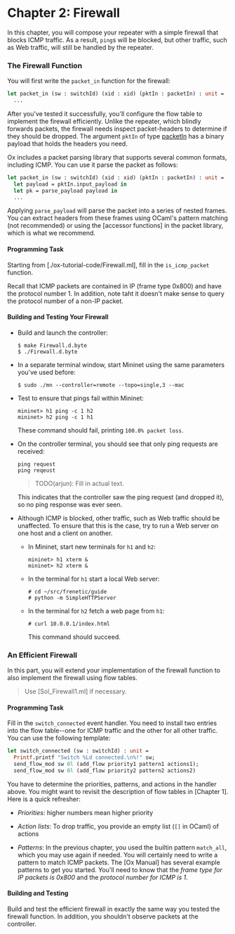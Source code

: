 Chapter 2: Firewall
===================

In this chapter, you will compose your repeater with a simple firewall
that blocks ICMP traffic. As a result, `ping`s will be blocked, but
other traffic, such as Web traffic, will still be handled by the
repeater.

### The Firewall Function

You will first write the `packet_in` function for the firewall:

```ocaml
let packet_in (sw : switchId) (xid : xid) (pktIn : packetIn) : unit =
  ...
```

After you've tested it successfully, you'll configure the flow table
to implement the firewall efficiently. Unlike the repeater, which
blindly forwards packets, the firewall needs inspect packet-headers to
determine if they should be dropped. The argument `pktIn` of type
[packetIn] has a binary payload that holds the headers you need.

Ox includes a packet parsing library that supports several common formats,
including ICMP. You can use it parse the packet as follows:

```ocaml
let packet_in (sw : switchId) (xid : xid) (pktIn : packetIn) : unit =
  let payload = pktIn.input_payload in
  let pk = parse_payload payload in
  ...
```

Applying `parse_payload` will parse the packet into a series of nested
frames. You can extract headers from these frames using OCaml's
pattern matching (not recommended) or using the [accessor functions] in
the packet library, which is what we recommend.

#### Programming Task

Starting from [./ox-tutorial-code/Firewall.ml], fill in the
`is_icmp_packet` function.

Recall that ICMP packets are contained in IP (frame type 0x800) and have
the protocol number 1. In addition, note taht it doesn't make sense to
query the protocol number of a non-IP packet.

#### Building and Testing Your Firewall

- Build and launch the controller:

  ```shell
  $ make Firewall.d.byte
  $ ./Firewall.d.byte
  ```

- In a separate terminal window, start Mininet using the same
  parameters you've used before:

  ```
  $ sudo ./mn --controller=remote --topo=single,3 --mac
  ```

- Test to ensure that pings fail within Mininet:

  ```
  mininet> h1 ping -c 1 h2
  mininet> h2 ping -c 1 h1
  ```

  These command should fail, printing `100.0% packet loss`.


- On the controller terminal, you should see that only ping requests are
  received:
  
  ```
  ping request
  ping reqeust
  ```

  > TODO(arjun): Fill in actual text.

  This indicates that the controller saw the ping request (and dropped it),
  so no ping response was ever seen.

- Although ICMP is blocked, other traffic, such as Web traffic should
  be unaffected. To ensure that this is the case, try to run a Web server
  on one host and a client on another.


  * In Mininet, start new terminals for `h1` and `h2`:

    ```
    mininet> h1 xterm &
    mininet> h2 xterm &
    ```

  * In the terminal for `h1` start a local Web server:

    ```
    # cd ~/src/frenetic/guide
    # python -m SimpleHTTPServer
    ```

  * In the terminal for `h2` fetch a web page from `h1`:

    ```
    # curl 10.0.0.1/index.html
    ```

    This command should succeed.

### An Efficient Firewall

In this part, you will extend your implementation of the firewall
function to also implement the firewall using flow tables.

> Use [Sol_Firewall1.ml] if necessary.

#### Programming Task

Fill in the `switch_connected` event handler. You need to install two
entries into the flow table--one for ICMP traffic and the other for
all other traffic. You can use the following template:

```ocaml
let switch_connected (sw : switchId) : unit =
  Printf.printf "Switch %Ld connected.\n%!" sw;
  send_flow_mod sw 0l (add_flow priority1 pattern1 actions1);
  send_flow_mod sw 0l (add_flow priority2 pattern2 actions2)
```

You have to determine the priorities, patterns, and actions in the
handler above. You might want to revisit the description of flow
tables in [Chapter 1]. Here is a quick refresher:


- *Priorities*: higher numbers mean higher priority

- *Action lists*: To drop traffic, you provide an empty list (`[]` in
  OCaml) of actions

- *Patterns*: In the previous chapter, you used the builtin pattern
  `match_all`, which you may use again if needed. You will certainly
  need to write a pattern to match ICMP packets. The [Ox Manual] has
  several example patterns to get you started. You'll need to know
  that the _frame type for IP packets is 0x800_ and the _protocol
  number for ICMP is 1_.

#### Building and Testing

Build and test the efficient firewall in exactly the same way you
tested the firewall function. In addition, you shouldn't observe
packets at the controller.

[Action]: http://frenetic-lang.github.io/frenetic/docs/OpenFlow0x01.Action.html

[PacketIn]: http://frenetic-lang.github.io/frenetic/docs/OpenFlow0x01.PacketIn.html

[PacketOut]: http://frenetic-lang.github.io/frenetic/docs/OpenFlow0x01.PacketOut.html

[OxPlatform]: http://frenetic-lang.github.io/frenetic/docs/Ox_Controller.OxPlatform.html

[Match]: http://frenetic-lang.github.io/frenetic/docs/OpenFlow0x01.Match.html

[Packet]: http://frenetic-lang.github.io/frenetic/docs/Packet.html
